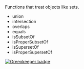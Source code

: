 Functions that treat objects like sets.

- union
- intersection
- overlaps
- equals
- isSubsetOf
- isProperSubsetOf
- isSupersetOf
- isProperSupersetOf


[![Greenkeeper badge](https://badges.greenkeeper.io/dbrockman/node-set-operations.svg)](https://greenkeeper.io/)